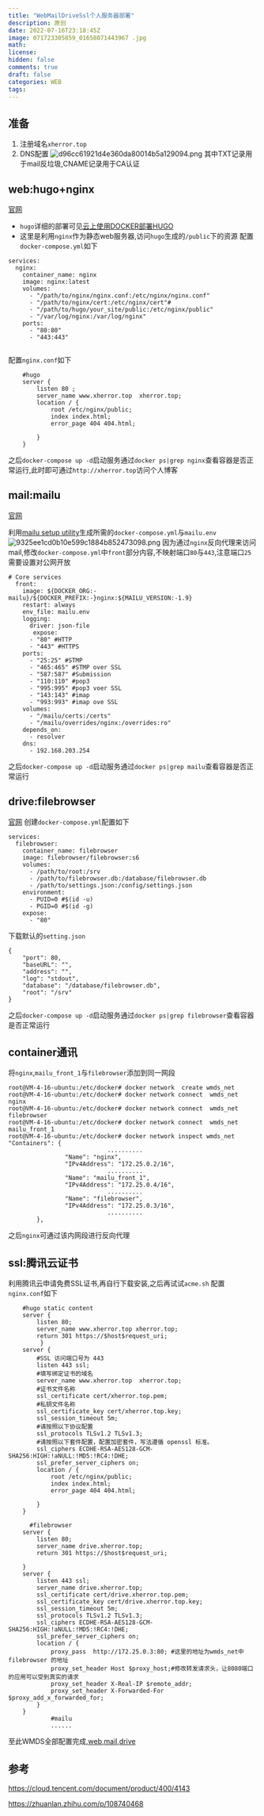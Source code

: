 ```yaml
---
title: "WebMailDriveSsl个人服务器部署"
description: 原创
date: 2022-07-16T23:18:45Z
image: 071723305859_01658071443967 .jpg
math: 
license: 
hidden: false
comments: true
draft: false
categories: WEB
tags:
---
```

## 准备
1. 注册域名`xherror.top`
2. DNS配置
![d96cc61921d4e360da80014b5a129094.png](d96cc61921d4e360da80014b5a129094.png)
其中TXT记录用于mail反垃圾,CNAME记录用于CA认证
## web:hugo+nginx
[官网](https://gohugo.io/getting-started/quick-start/)
- `hugo`详细的部署可见[云上使用DOCKER部署HUGO](https://www.xherror.top/post/tools/hugo-in-docker-on-cloud/)
- 这里是利用`nginx`作为静态web服务器,访问`hugo`生成的`/public`下的资源
配置`docker-compose.yml`如下
```
services:
  nginx:
    container_name: nginx
    image: nginx:latest
    volumes:
      - "/path/to/nginx/nginx.conf:/etc/nginx/nginx.conf"
      - "/path/to/nginx/cert:/etc/nginx/cert"#
      - "/path/to/hugo/your_site/public:/etc/nginx/public"
      - "/var/log/nginx:/var/log/nginx"
    ports:
      - "80:80"
      - "443:443"
   
```
配置`nginx.conf`如下
```shell
    #hugo
    server {
        listen 80 ; 
        server_name www.xherror.top  xherror.top; 
        location / {
            root /etc/nginx/public;        
            index index.html;
            error_page 404 404.html;
            
        }
    }
```
之后`docker-compose up -d`启动服务通过`docker ps|grep nginx`查看容器是否正常运行,此时即可通过`http://xherror.top`访问个人博客
## mail:mailu
[官网](https://mailu.io/1.9/compose/setup.html#)

利用[mailu setup utility](https://setup.mailu.io/1.9/)生成所需的`docker-compose.yml`与`mailu.env`
![9325ee1cd0b10e599c1884b852473098.png](9325ee1cd0b10e599c1884b852473098.png)
因为通过`nginx`反向代理来访问mail,修改`docker-compose.yml`中`front`部分内容,不映射端口`80`与`443`,注意端口`25`需要设置对公网开放
```
# Core services
  front:
    image: ${DOCKER_ORG:-mailu}/${DOCKER_PREFIX:-}nginx:${MAILU_VERSION:-1.9}
    restart: always
    env_file: mailu.env
    logging:
      driver: json-file
	   expose:
      - "80" #HTTP
      - "443" #HTTPS
    ports:
      - "25:25" #STMP
      - "465:465" #STMP over SSL
      - "587:587" #Submission
      - "110:110" #pop3
      - "995:995" #pop3 voer SSL
      - "143:143" #imap
      - "993:993" #imap ove SSL
    volumes:
      - "/mailu/certs:/certs"
      - "/mailu/overrides/nginx:/overrides:ro"
    depends_on:
      - resolver
    dns:
      - 192.168.203.254
```
之后`docker-compose up -d`启动服务通过`docker ps|grep mailu`查看容器是否正常运行

## drive:filebrowser
[官网](https://filebrowser.org/)
创建`docker-compose.yml`配置如下
```
services:
  filebrowser:
    container_name: filebrowser
    image: filebrowser/filebrowser:s6
    volumes:
      - /path/to/root:/srv
      - /path/to/filebrowser.db:/database/filebrowser.db
      - /path/to/settings.json:/config/settings.json
    environment:
      - PUID=0 #$(id -u)
      - PGID=0 #$(id -g)
    expose:
      - "80"
```
下载默认的`setting.json`
```
{
    "port": 80,
    "baseURL": "",
    "address": "",
    "log": "stdout",
    "database": "/database/filebrowser.db",
    "root": "/srv"
}
```
之后`docker-compose up -d`启动服务通过`docker ps|grep filebrowser`查看容器是否正常运行

## container通讯
将`nginx`,`mailu_front_1`与`filebrowser`添加到同一网段
```shell
root@VM-4-16-ubuntu:/etc/docker# docker network  create wmds_net
root@VM-4-16-ubuntu:/etc/docker# docker network connect  wmds_net nginx
root@VM-4-16-ubuntu:/etc/docker# docker network connect  wmds_net filebrowser
root@VM-4-16-ubuntu:/etc/docker# docker network connect  wmds_net mailu_front_1
root@VM-4-16-ubuntu:/etc/docker# docker network inspect wmds_net
"Containers": {
							..........
                "Name": "nginx",
                "IPv4Address": "172.25.0.2/16",
							..........
                "Name": "mailu_front_1",
                "IPv4Address": "172.25.0.4/16",
							..........
                "Name": "filebrowser",
                "IPv4Address": "172.25.0.3/16",
							..........
        },
```
之后`nginx`可通过该内网段进行反向代理

## ssl:腾讯云证书
利用腾讯云申请免费SSL证书,再自行下载安装,之后再试试`acme.sh`
配置`nginx.conf`如下
```
    #hugo static content
    server {
        listen 80;
        server_name www.xherror.top xherror.top;
        return 301 https://$host$request_uri; 
         }
    server {
        #SSL 访问端口号为 443
        listen 443 ssl; 
        #填写绑定证书的域名
        server_name www.xherror.top  xherror.top; 
        #证书文件名称
        ssl_certificate cert/xherror.top.pem; 
        #私钥文件名称
        ssl_certificate_key cert/xherror.top.key; 
        ssl_session_timeout 5m;
        #请按照以下协议配置
        ssl_protocols TLSv1.2 TLSv1.3; 
        #请按照以下套件配置，配置加密套件，写法遵循 openssl 标准。
        ssl_ciphers ECDHE-RSA-AES128-GCM-SHA256:HIGH:!aNULL:!MD5:!RC4:!DHE; 
        ssl_prefer_server_ciphers on;
        location / {
            root /etc/nginx/public;        
            index index.html;
            error_page 404 404.html;
            
        }
    }
	
	  #filebrowser 
    server {
        listen 80;
        server_name drive.xherror.top;
        return 301 https://$host$request_uri; 
        
    }
    server { 
        listen 443 ssl; 
        server_name drive.xherror.top;
        ssl_certificate cert/drive.xherror.top.pem; 
        ssl_certificate_key cert/drive.xherror.top.key; 
        ssl_session_timeout 5m;
        ssl_protocols TLSv1.2 TLSv1.3; 
        ssl_ciphers ECDHE-RSA-AES128-GCM-SHA256:HIGH:!aNULL:!MD5:!RC4:!DHE; 
        ssl_prefer_server_ciphers on;
        location / {
            proxy_pass  http://172.25.0.3:80; #这里的地址为wmds_net中filebrowser 的地址
            proxy_set_header Host $proxy_host;#修改转发请求头，让8080端口的应用可以受到真实的请求
            proxy_set_header X-Real-IP $remote_addr;
            proxy_set_header X-Forwarded-For $proxy_add_x_forwarded_for;
        }
    }
			#mailu
			......
```
至此WMDS全部配置完成,[web](https://xherror.top/),[mail](https://mail.xherror.top/),[drive](https://drive.xherror.top/)
## 参考
https://cloud.tencent.com/document/product/400/4143

https://zhuanlan.zhihu.com/p/108740468